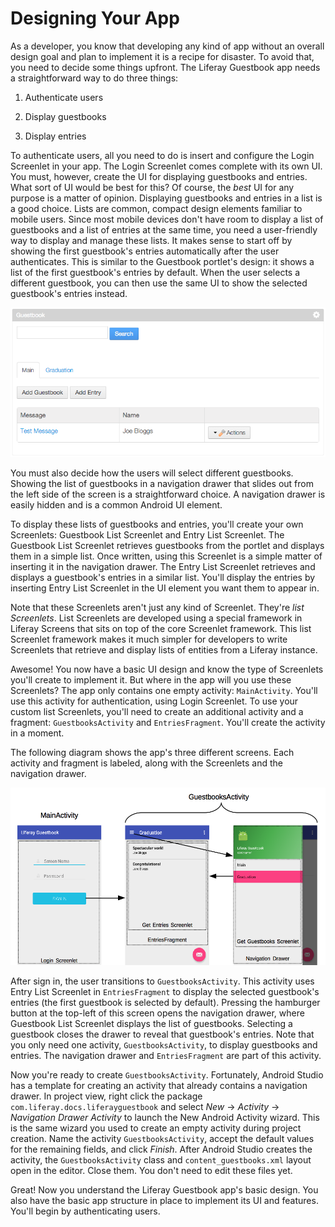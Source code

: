 # Designing Your App

As a developer, you know that developing any kind of app without an overall
design goal and plan to implement it is a recipe for disaster. To avoid that,
you need to decide some things upfront. The Liferay Guestbook app needs a
straightforward way to do three things: 

1. Authenticate users

2. Display guestbooks

3. Display entries

To authenticate users, all you need to do is insert and configure the Login
Screenlet in your app. The Login Screenlet comes complete with its own UI. You
must, however, create the UI for displaying guestbooks and entries. What sort of
UI would be best for this? Of course, the *best* UI for any purpose is a matter
of opinion. Displaying guestbooks and entries in a list is a good choice. Lists 
are common, compact design elements familiar to mobile users. Since most mobile 
devices don't have room to display a list of guestbooks and a list of entries at 
the same time, you need a user-friendly way to display and manage these lists. 
It makes sense to start off by showing the first guestbook's entries 
automatically after the user authenticates. This is similar to the Guestbook 
portlet's design: it shows a list of the first guestbook's entries by default. 
When the user selects a different guestbook, you can then use the same UI to 
show the selected guestbook's entries instead. 

![Figure 1: By default, the first guestbook in the portlet is selected.](../../../images/guestbook-portlet.png)

You must also decide how the users will select different guestbooks. Showing the 
list of guestbooks in a navigation drawer that slides out from the left side of 
the screen is a straightforward choice. A navigation drawer is easily hidden and 
is a common Android UI element. 

To display these lists of guestbooks and entries, you'll create your own 
Screenlets: Guestbook List Screenlet and Entry List Screenlet. The Guestbook 
List Screenlet retrieves guestbooks from the portlet and displays them in a 
simple list. Once written, using this Screenlet is a simple matter of inserting 
it in the navigation drawer. The Entry List Screenlet retrieves and displays a 
guestbook's entries in a similar list. You'll display the entries by inserting 
Entry List Screenlet in the UI element you want them to appear in. 

Note that these Screenlets aren't just any kind of Screenlet. They're *list 
Screenlets*. List Screenlets are developed using a special framework in Liferay 
Screens that sits on top of the core Screenlet framework. This list Screenlet 
framework makes it much simpler for developers to write Screenlets that retrieve 
and display lists of entities from a Liferay instance. 

Awesome! You now have a basic UI design and know the type of Screenlets you'll 
create to implement it. But where in the app will you use these Screenlets? The 
app only contains one empty activity: `MainActivity`. You'll use this activity 
for authentication, using Login Screenlet. To use your custom list Screenlets, 
you'll need to create an additional activity and a fragment: 
`GuestbooksActivity` and `EntriesFragment`. You'll create the activity in a 
moment. 

The following diagram shows the app's three different screens. Each activity and
fragment is labeled, along with the Screenlets and the navigation drawer. 

![Figure 2: The Liferay Guestbook app's design uses two activities and a fragment.](../../../images/android-app-design-screenlets.png)
<!-- re-label diagram with new Screenlet names -->

After sign in, the user transitions to `GuestbooksActivity`. This activity uses 
Entry List Screenlet in `EntriesFragment` to display the selected guestbook's 
entries (the first guestbook is selected by default). Pressing the hamburger 
button at the top-left of this screen opens the navigation drawer, where 
Guestbook List Screenlet displays the list of guestbooks. Selecting a guestbook 
closes the drawer to reveal that guestbook's entries. Note that you only need 
one activity, `GuestbooksActivity`, to display guestbooks and entries. The 
navigation drawer and `EntriesFragment` are part of this activity. 

Now you're ready to create `GuestbooksActivity`. Fortunately, Android Studio has 
a template for creating an activity that already contains a navigation drawer. 
In project view, right click the package `com.liferay.docs.liferayguestbook` and 
select *New* &rarr; *Activity* &rarr; *Navigation Drawer Activity* to launch the 
New Android Activity wizard. This is the same wizard you used to create an empty 
activity during project creation. Name the activity `GuestbooksActivity`, accept 
the default values for the remaining fields, and click *Finish*. After Android 
Studio creates the activity, the `GuestbooksActivity` class and 
`content_guestbooks.xml` layout open in the editor. Close them. You don't need 
to edit these files yet. 

Great! Now you understand the Liferay Guestbook app's basic design. You also 
have the basic app structure in place to implement its UI and features. You'll 
begin by authenticating users. 
